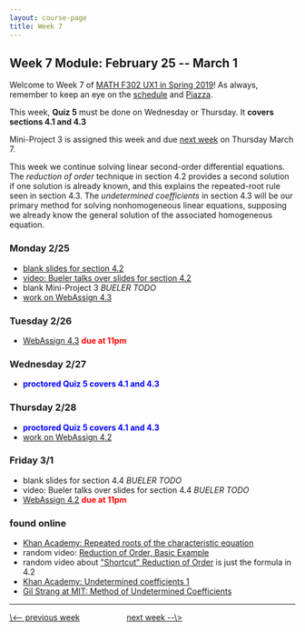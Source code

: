 ```yaml
---
layout: course-page
title: Week 7
---
```


## Week 7 Module: February 25 -- March 1

Welcome to Week 7 of [MATH F302 UX1 in Spring 2019](index.html)!  As always, remember to keep an eye on the [schedule](schedule.pdf) and [Piazza](https://piazza.com/uaf/spring2019/math302ux1/home).

This week, **Quiz 5** must be done on Wednesday or Thursday.  It **covers sections 4.1 and 4.3**

Mini-Project 3 is assigned this week and due [next week](week8) on Thursday March 7.

This week we continue solving linear second-order differential equations.  The _reduction of order_ technique in section 4.2 provides a second solution if one solution is already known, and this explains the repeated-root rule seen in section 4.3.  The _undetermined coefficients_ in section 4.3 will be our primary method for solving nonhomogeneous linear equations, supposing we already know the general solution of the associated homogeneous equation.

### Monday 2/25
* [blank slides for section 4.2](assets/slides/4-2.pdf)
* [video: Bueler talks over slides for section 4.2](https://expl.ai/FWYRRZR)
* blank Mini-Project 3 _BUELER TODO_
* [work on WebAssign 4.3](https://www.webassign.net/)

### Tuesday 2/26
* [WebAssign 4.3](https://www.webassign.net/) <span style="color:red">**due at 11pm**</span>

### Wednesday 2/27
* <span style="color:blue">**proctored Quiz 5 covers 4.1 and 4.3**</span>

### Thursday 2/28
* <span style="color:blue">**proctored Quiz 5 covers 4.1 and 4.3**</span>
* [work on WebAssign 4.2](https://www.webassign.net/)

### Friday 3/1
* blank slides for section 4.4 _BUELER TODO_
* video: Bueler talks over slides for section 4.4 _BUELER TODO_
* [WebAssign 4.2](https://www.webassign.net/) <span style="color:red">**due at 11pm**</span>

### found online
* [Khan Academy: Repeated roots of the characteristic equation](https://www.khanacademy.org/math/differential-equations/second-order-differential-equations/modal/v/repeated-roots-of-the-characteristic-equation)
* random video: [Reduction of Order, Basic Example](https://www.youtube.com/watch?v=oQSFW8BIrY0)
* random video about ["Shortcut" Reduction of Order](https://www.youtube.com/watch?v=Jm395-EPQ1Y) is just the formula in 4.2
* [Khan Academy: Undetermined coefficients 1](https://www.khanacademy.org/math/differential-equations/second-order-differential-equations/modal/v/undetermined-coefficients-1)
* [Gil Strang at MIT: Method of Undetermined Coefficients](https://ocw.mit.edu/resources/res-18-009-learn-differential-equations-up-close-with-gilbert-strang-and-cleve-moler-fall-2015/differential-equations-and-linear-algebra/second-order-equations/method-of-undetermined-coefficients/)

<hr>
<a align="left" href="week6">\<-- previous week</a>  &nbsp; &nbsp; &nbsp; &nbsp; &nbsp; &nbsp; &nbsp; &nbsp; &nbsp; &nbsp; <a align="right" href="week8">next week --\></a>
